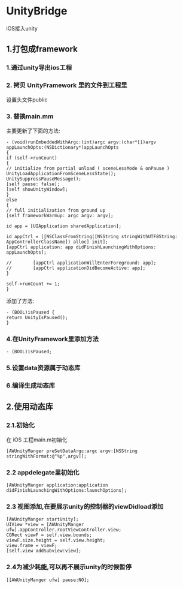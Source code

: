 # UnityBridge
iOS接入unity
## 1.打包成framework
### 1.通过unity导出ios工程

### 2. 拷贝 UnityFramework 里的文件到工程里
设置头文件public

### 3. 替换main.mm
主要更新了下面的方法:
```
- (void)runEmbeddedWithArgc:(int)argc argv:(char*[])argv appLaunchOpts:(NSDictionary*)appLaunchOpts
{
if (self->runCount)
{
// initialize from partial unload ( sceneLessMode & onPause )
UnityLoadApplicationFromSceneLessState();
UnitySuppressPauseMessage();
[self pause: false];
[self showUnityWindow];
}
else
{
// full initialization from ground up
[self frameworkWarmup: argc argv: argv];

id app = [UIApplication sharedApplication];

id appCtrl = [[NSClassFromString([NSString stringWithUTF8String: AppControllerClassName]) alloc] init];
[appCtrl application: app didFinishLaunchingWithOptions: appLaunchOpts];

//        [appCtrl applicationWillEnterForeground: app];
//        [appCtrl applicationDidBecomeActive: app];
}

self->runCount += 1;
}
```
添加了方法:
```
- (BOOL)isPaused {
return UnityIsPaused();
}
```
### 4.在UnityFramework里添加方法
```
- (BOOL)isPaused;
```

### 5.设置data资源属于动态库

### 6.编译生成动态库

## 2.使用动态库
### 2.1.初始化
在 iOS 工程main.m初始化
```
[AWUnityManger preSetDataArgc:argc argv:[NSString stringWithFormat:@"%p",argv]];
```
### 2.2 appdelegate里初始化
```
[AWUnityManger application:application didFinishLaunchingWithOptions:launchOptions];
```

###  2.3 视图添加,在要展示unity的控制器的viewDidload添加
```
[AWUnityManger startUnity];
UIView *view = [AWUnityManger ufw].appController.rootViewController.view;
CGRect viewF = self.view.bounds;
viewF.size.height = self.view.height;
view.frame = viewF;
[self.view addSubview:view];
```
###  2.4为减少耗能,可以再不展示unity的时候暂停
```
[[AWUnityManger ufw] pause:NO];
```
